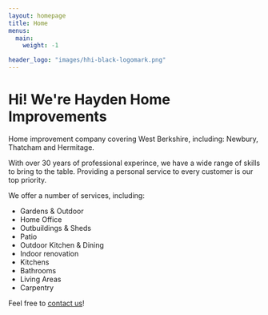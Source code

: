 ```yaml
---
layout: homepage
title: Home
menus:
  main:
    weight: -1

header_logo: "images/hhi-black-logomark.png"
---
```


# Hi! We're Hayden Home Improvements

Home improvement company covering West Berkshire, including: Newbury, Thatcham and Hermitage.

With over 30 years of professional experince, we have a wide range of skills to bring to the table. Providing a personal service to every customer is our top priority.

We offer a number of services, including:
* Gardens & Outdoor
* Home Office
* Outbuildings & Sheds
* Patio
* Outdoor Kitchen & Dining
* Indoor renovation
* Kitchens
* Bathrooms
* Living Areas
* Carpentry

Feel free to [contact us](contact)!
